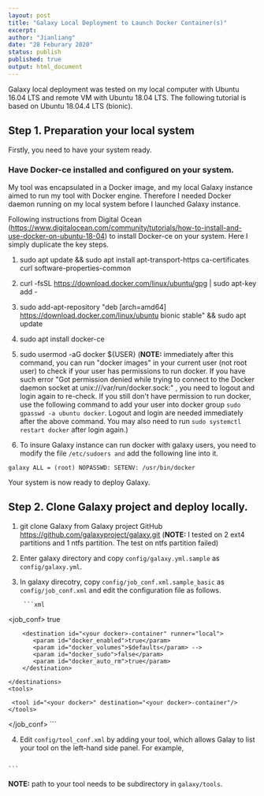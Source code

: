 ```yaml
---
layout: post
title: "Galaxy Local Deployment to Launch Docker Container(s)"
excerpt:  
author: "Jianliang"
date: "28 Feburary 2020"
status: publish
published: true
output: html_document
---
```

 
Galaxy local deployment was tested on my local computer with Ubuntu 16.04 LTS and remote VM with Ubuntu 18.04 LTS. The following tutorial is based on Ubuntu 18.04.4 LTS (bionic).
 
## Step 1. Preparation your local system

Firstly, you need to have your system ready.


### Have Docker-ce installed and configured on your system.

My tool was encapsulated in a Docker image, and my local Galaxy instance aimed to run my tool with Docker engine. Therefore I needed Docker daemon running on my local system before I launched Galaxy instance.

Following instructions from Digital Ocean (<https://www.digitalocean.com/community/tutorials/how-to-install-and-use-docker-on-ubuntu-18-04>) to install Docker-ce on your system. Here I simply duplicate the key steps.

1. sudo apt update && sudo apt install apt-transport-https ca-certificates curl software-properties-common

2. curl -fsSL https://download.docker.com/linux/ubuntu/gpg | sudo apt-key add -

3. sudo add-apt-repository "deb [arch=amd64] https://download.docker.com/linux/ubuntu bionic stable" && sudo apt update

4. sudo apt install docker-ce

5. sudo  usermod -aG docker ${USER}
  (**NOTE:** immediately after this command, you can run "docker images" in your current user (not root user) to check if your user has permissions to run docker. If you have such error "Got permission denied while trying to connect to the Docker daemon socket at unix:///var/run/docker.sock:" , you need to logout and login again to re-check. If you still don't have permission to run docker, use the following command to add your user into docker group `sudo gpasswd -a ubuntu docker`. Logout and login are needed immediately after the above command. You may also need to run `sudo systemctl restart docker` after login again.)
  
6. To insure Galaxy instance can run docker with galaxy users, you need to modify the file `/etc/sudoers and` add the following line into it. 

```galaxy ALL = (root) NOPASSWD: SETENV: /usr/bin/docker``` 

Your system is now ready to deploy Galaxy.

## Step 2. Clone Galaxy project and deploy locally.

1. git clone Galaxy from Galaxy project GitHub <https://github.com/galaxyproject/galaxy.git> (**NOTE:** I tested on 2 ext4 partitions and 1 ntfs partition. The test on ntfs partition failed)

2. Enter galaxy directory and copy `config/galaxy.yml.sample` as `config/galaxy.yml`.

3. In galaxy direcotry, copy `config/job_conf.xml.sample_basic` as `config/job_conf.xml` and edit the configuration file as follows.

        ```xml
<?xml version="1.0"?>
<!-- A sample job config that explicitly configures job running the way it is
     configured by default (if there is no explicit config). -->
<job_conf>
    <plugins>
        <plugin id="local" type="runner" load="galaxy.jobs.runners.local:LocalJobRunner" workers="1"/>
    </plugins>
    <destinations default="local">
        <destination id="local" runner="local"/>
        <destination id="docker_local" runner="local">
          <param id="docker_enabled">true</param>
        </destination>

        <destination id="<your docker>-container" runner="local">
           <param id="docker_enabled">true</param>
           <param id="docker_volumes">$defaults</param> -->
           <param id="docker_sudo">false</param>
           <param id="docker_auto_rm">true</param>
        </destination>

    </destinations>
    <tools>

     <tool id="<your docker>" destination="<your docker>-container"/>
    </tools>
</job_conf>
        ```
    
4. Edit `config/tool_conf.xml` by adding your tool, which allows Galay to list your tool on the left-hand side panel. For example,

    ```xml
<?xml version="1.0"?>
  <!-- other tools -->
  <section id="<your tool>-tool" name="Name of your tool">
     <tool file="<path>/<to>/<your tool>.xml" />

    ```
**NOTE:** path to your tool needs to be subdirectory in `galaxy/tools`.